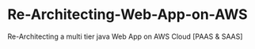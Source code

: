 # Re-Architecting-Web-App-on-AWS
Re-Architecting a multi tier java Web App on AWS Cloud [PAAS &amp; SAAS]
